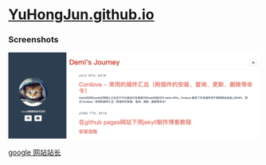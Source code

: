 # [YuHongJun.github.io](https://yuhongjun.github.io/)

### Screenshots
![yuhongjun-screenshot](assets/media/myBlogSS.jpeg)

[google 网站站长](https://www.google.com/webmasters/#?modal_active=none)
